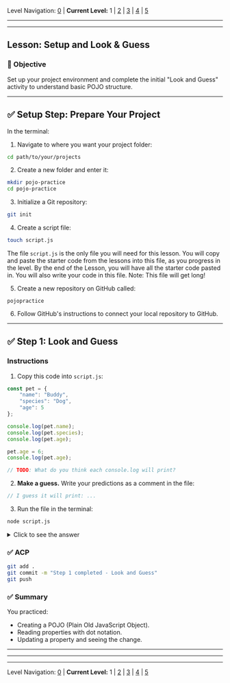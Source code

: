 Level Navigation: [0](./lesson-4-pojo-lv0.md) | **Current Level:** 1 | [2](./lesson-4-pojo-lv2.md) | [3](./lesson-4-pojo-lv3.md) | [4](./lesson-4-pojo-lv4.md) | [5](./lesson-4-pojo-lv5.md)

---


---

## Lesson: Setup and Look & Guess

### 🎯 Objective

Set up your project environment and complete the initial "Look and Guess" activity to understand basic POJO structure.

---

## ✅ **Setup Step: Prepare Your Project**

In the terminal:

1. Navigate to where you want your project folder:

```bash
cd path/to/your/projects
```

2. Create a new folder and enter it:

```bash
mkdir pojo-practice
cd pojo-practice
```

3. Initialize a Git repository:

```bash
git init
```

4. Create a script file:

```bash
touch script.js
```

The file `script.js` is the only file you will need for this lesson. You will copy and paste the starter code from the lessons into this file, as you progress in the level. By the end of the Lesson, you will have all the starter code pasted in. You will also write your code in this file. Note: This file will get long!

5. Create a new repository on GitHub called:

```
pojopractice
```

6. Follow GitHub's instructions to connect your local repository to GitHub.

---

## ✅ **Step 1: Look and Guess**

### **Instructions**

1. Copy this code into `script.js`:

```js
const pet = {
    "name": "Buddy",
    "species": "Dog",
    "age": 5
};

console.log(pet.name);
console.log(pet.species);
console.log(pet.age);

pet.age = 6;
console.log(pet.age);

// TODO: What do you think each console.log will print?
```

2. **Make a guess.**
   Write your predictions as a comment in the file:

```js
// I guess it will print: ...
```

3. Run the file in the terminal:

```bash
node script.js
```

<details>
  <summary>Click to see the answer</summary>
  <div>
    <p><strong>Expected output:</strong></p>
    <pre>
Buddy
Dog
5
6
    </pre>
    <p><strong>Explanation:</strong></p>
    <ul>
      <li><code>console.log(pet.name)</code> prints: <code>Buddy</code></li>
      <li><code>console.log(pet.species)</code> prints: <code>Dog</code></li>
      <li><code>console.log(pet.age)</code> prints: <code>5</code> (original value)</li>
      <li><code>pet.age = 6</code> updates the age property to 6</li>
      <li><code>console.log(pet.age)</code> prints: <code>6</code> (updated value)</li>
    </ul>
  </div>
</details>

### ✅ **ACP**

```bash
git add .
git commit -m "Step 1 completed - Look and Guess"
git push
```

### ✅ **Summary**

You practiced:

* Creating a POJO (Plain Old JavaScript Object).
* Reading properties with dot notation.
* Updating a property and seeing the change.

---


---


---

Level Navigation: [0](./lesson-4-pojo-lv0.md) | **Current Level:** 1 | [2](./lesson-4-pojo-lv2.md) | [3](./lesson-4-pojo-lv3.md) | [4](./lesson-4-pojo-lv4.md) | [5](./lesson-4-pojo-lv5.md)
